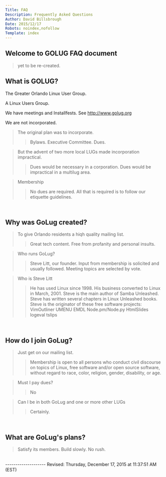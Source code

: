 ```yaml
---
Title: FAQ
Description: Frequently Asked Questions
Author: David Billsbrough
Date: 2015/12/17
Robots: noindex,nofollow
Template: index
---
```


## Welcome to GOLUG FAQ document

> yet to be re-created.

## What is GOLUG?

The	Greater Orlando Linux User Group.

A Linux Users Group.

We have meetings and Installfests.
	See http://www.golug.org

We are not incorporated.
> The original plan was to incorporate.
>> Bylaws.
>> Executive Committee.
>> Dues.

> But the advent of two more local LUGs made incorporation impractical.
>> Dues would be necessary in a corporation.
>> 	Dues would be impractical in a multilug area.

> Membership
>> 	No dues are required.
>> 	All that is required is to follow our etiquette guidelines.
<br />

## Why was GoLug created?

> To give Orlando residents a hiqh quality mailing list.
>> Great tech content.
>> Free from profanity and personal insults.

> Who runs GoLug?
>> Steve Litt, our founder.
>> Input from membership is solicited and usually followed.
>> Meeting topics are selected by vote.

> Who is Steve Litt
>> He has used Linux since 1998.
>> His business converted to Linux in March, 2001.
>> Steve is the main author of Samba Unleashed.
>> Steve has written several chapters in Linux Unleashed books.
>> Steve is the originator of these free software projects: VimOutliner UMENU EMDL Node.pm/Node.py HtmlSlides logeval tslips
<br />

## How do I join GoLug?

> Just get on our mailing list.
>> Membership is open to all persons who conduct civil discourse on topics of
>> Linux, free software and/or open source software, without regard to race,
>> color, religion, gender, disability, or age.

>Must I pay dues?
>> No

> Can I be in both GoLug and one or more other LUGs
>> Certainly.
<br />

## What are GoLug's plans?

> Satisfy its members.
> Build slowly.
> No rush.

<br />
--------------------
Revised: Thursday, December 17, 2015 at 11:37:51 AM (EST)
